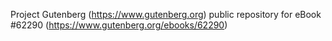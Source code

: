 Project Gutenberg (https://www.gutenberg.org) public repository for eBook #62290 (https://www.gutenberg.org/ebooks/62290)
